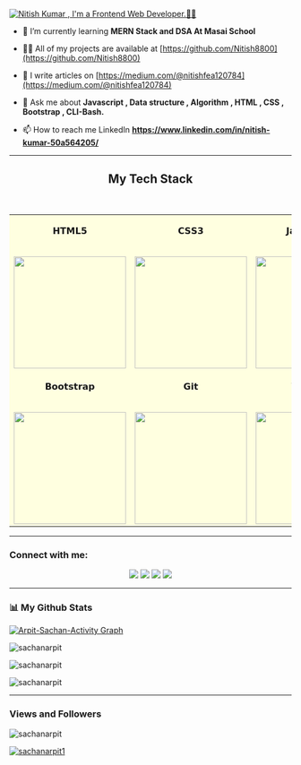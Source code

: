 [![Nitish Kumar , I'm a Frontend Web Developer.🧑‍💻](https://pimp-my-readme.webapp.io/pimp-my-readme/wavy-banner?subtitle=I%27m%20a%20Full%20Stack%20Web%20Developer.%F0%9F%A7%91%E2%80%8D%F0%9F%92%BB&title=Nitish%20Kumar%20)](https://www.linkedin.com/in/nitish-kumar-50a564205/)

- 🌱 I’m currently learning **MERN Stack and DSA At Masai School**

- 👨‍💻 All of my projects are available at [https://github.com/Nitish8800](https://github.com/Nitish8800)

- 📝 I write articles on [https://medium.com/@nitishfea120784](https://medium.com/@nitishfea120784)

- 💬 Ask me about **Javascript , Data structure , Algorithm , HTML , CSS , Bootstrap , CLI-Bash.**

- 📫 How to reach me LinkedIn **https://www.linkedin.com/in/nitish-kumar-50a564205/**

<hr />

<h2 align="center" border="0">My Tech Stack</h2>

<br>

<table align="center" style="background-color:#FFFFE0;>

<tbody>

<tr valign="top">

<td width="33%" align="center">

<span>𝗛𝗧𝗠𝗟𝟱</span><br><br>

<img height="200px" src="https://cdn.svgporn.com/logos/html-5.svg">

</td>

<td width="33%" align="center">

<span>𝗖𝗦𝗦𝟯</span><br><br>

<img height="200px" src="https://cdn.svgporn.com/logos/css-3.svg">

</td>

<td width="33%" align="center">

<span>𝗝𝗮𝘃𝗮𝗦𝗰𝗿𝗶𝗽𝘁</span><br><br>

<img height="200px" src="https://cdn.svgporn.com/logos/javascript.svg">

</td>
</tr>



<tr valign="top">

<td width="33%" align="center">

<span>𝗕𝗼𝗼𝘁𝘀𝘁𝗿𝗮𝗽</span><br><br>

<img height="200px" src="https://cdn.svgporn.com/logos/bootstrap.svg">

</td>


<td width="33%" align="center">

<span>𝗚𝗶𝘁</span><br><br>

<img height="200px" src="https://cdn.svgporn.com/logos/git-icon.svg">

</td>

<td width="33%" align="center">

<span>𝗩𝗦 𝗖𝗼𝗱𝗲</span><br><br>

<img height="200px" src="https://cdn.svgporn.com/logos/visual-studio-code.svg">

</td>

</tr>

</tbody>

</table>

<hr>

<h3 align="left">Connect with me:</h3>
<p align="center">
  <a href="https://linkedin.com/in/sachanarpit"><img src="https://img.shields.io/badge/LinkedIn-0077B5?style=for-the-badge&logo=linkedin&logoColor=white"></a>
  <a href="https://twitter.com/sachanarpit1"><img src="https://img.shields.io/badge/twitter-1c9ceb?style=for-the-badge&logo=twitter&logoColor=white"></a>
  <a href="https://codepen.io/sachanarpit"><img src="https://img.shields.io/badge/codepen-1d1e22?style=for-the-badge&logo=codepen&logoColor=white"></a>
  <a href="https://instagram.com/arpitsachanofficial"><img src="https://img.shields.io/badge/instagram-d11b59?style=for-the-badge&logo=instagram&logoColor=white"></a>
</p>
<hr />

<h3> 📊 My Github Stats</h3>
<a href="https://github.com/sachanarpit/github-readme-activity-graph"><img alt="Arpit-Sachan-Activity Graph" src="https://activity-graph.herokuapp.com/graph?username=sachanarpit&bg_color=0D1117&color=e8f4fd&line=f98c03&point=FFFFFF&hide_border=true" /></a>
<p><img align="center" src="https://github-readme-stats.vercel.app/api/top-langs?username=sachanarpit&show_icons=true&locale=en&layout=compact&theme=dark&ring=FFB19A&hide_border=true&currStreakNum=F6A085&fire=F6A085&currStreakLabel=F6A085" alt="sachanarpit" /></p>

<p><img align="center" src="https://github-readme-stats.vercel.app/api?username=sachanarpit&show_icons=true&locale=en&theme=dark&ring=FFB19A&hide_border=true&currStreakNum=F6A085&fire=F6A085&currStreakLabel=F6A085" alt="sachanarpit" /></p>

<p><img align="center" src="https://github-readme-streak-stats.herokuapp.com/?user=sachanarpit&theme=dark&ring=FFB19A&hide_border=true&currStreakNum=F6A085&fire=F6A085&currStreakLabel=F6A085" alt="sachanarpit" /></p>

<hr />
<h3> Views and Followers </h3>
<p align="left"> <img src="https://komarev.com/ghpvc/?username=sachanarpit&label=Profile%20views&color=0e75b6&style=flat" alt="sachanarpit" /> </p>

<p align=""> <a href="https://twitter.com/sachanarpit1" target="blank"><img src="https://img.shields.io/twitter/follow/sachanarpit1?logo=twitter&style=for-the-badge" alt="sachanarpit1" /></a> </p>

